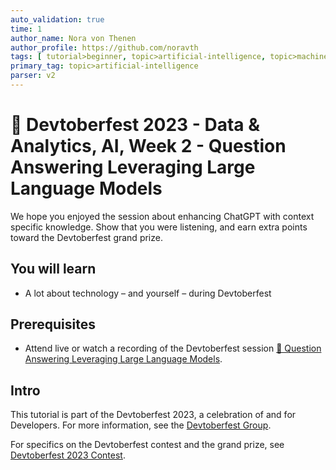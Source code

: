 ```yaml
---
auto_validation: true
time: 1
author_name: Nora von Thenen
author_profile: https://github.com/noravth
tags: [ tutorial>beginner, topic>artificial-intelligence, topic>machine-learning ]
primary_tag: topic>artificial-intelligence
parser: v2
---
```


# 🔵 Devtoberfest 2023 - Data & Analytics, AI, Week 2 - Question Answering Leveraging Large Language Models
<!-- description --> We hope you enjoyed the session about enhancing ChatGPT with context specific knowledge. Show that you were listening, and earn extra points toward the Devtoberfest grand prize.

## You will learn
- A lot about technology – and yourself – during Devtoberfest

## Prerequisites
- Attend live or watch a recording of the Devtoberfest session [🔵 Question Answering Leveraging Large Language Models](https://groups.community.sap.com/t5/devtoberfest/question-answering-leveraging-large-language-models/ev-p/281707).

## Intro
This tutorial is part of the Devtoberfest 2023, a celebration of and for Developers. For more information, see the [Devtoberfest Group](https://groups.community.sap.com/t5/devtoberfest/gh-p/Devtoberfest).

For specifics on the Devtoberfest contest and the grand prize, see [Devtoberfest 2023 Contest](https://groups.community.sap.com/t5/devtoberfest-blog-posts/devtoberfest-2023-contest/ba-p/9357).

